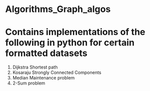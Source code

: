 # Algorithms_Graph_algos

Contains implementations of the following in python for certain formatted datasets
========================================================================================================
1. Dijkstra Shortest path
2. Kosaraju Strongly Connected Components
3. Median Maintenance problem
4. 2-Sum problem
